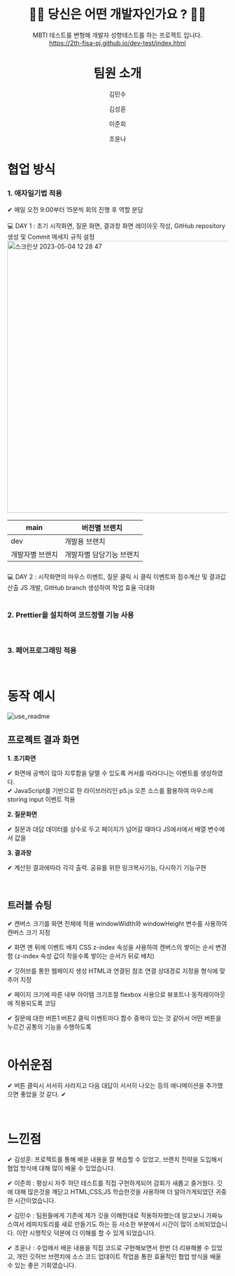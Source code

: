 <div align ="center">

# 👨‍💻 당신은 어떤 개발자인가요 ? 👩‍💻

MBTI 테스트를 변형해 개발자 성향테스트를 하는 프로젝트 입니다. </br>
https://2th-fisa-pj.github.io/dev-test/index.html </br>

# 팀원 소개

김민수

김성훈

이준희

조윤나

</div>


# 협업 방식

### 1. 애자일기법 적용 

✔ 매일 오전 9:00부터 15분씩 회의 진행 후 역할 분담
</br></br>
💻 DAY 1 : 초기 시작화면, 질문 화면, 결과창 화면 레이아웃 작성, GitHub repository 생성 및 Commit 메세지 규칙 설정
</br>
<img width="622" alt="스크린샷 2023-05-04 12 28 47" src="https://user-images.githubusercontent.com/68263815/236106558-e9952830-003a-4312-a6ec-39b977b849dc.png">



main | 버전별 브랜치
-- | --
dev | 개발용 브랜치
개발자별 브랜치 | 개발자별 담당기능 브랜치

<h3 style="box-sizing: border-box; margin-top: 24px; margin-bottom: 16px; font-size: 1.25em; font-weight: var(--base-text-weight-semibold, 600); line-height: 1.25; color: rgb(31, 35, 40); font-family: -apple-system, BlinkMacSystemFont, &quot;Segoe UI&quot;, &quot;Noto Sans&quot;, Helvetica, Arial, sans-serif, &quot;Apple Color Emoji&quot;, &quot;Segoe UI Emoji&quot;; font-style: normal; font-variant-ligatures: normal; font-variant-caps: normal; letter-spacing: normal; orphans: 2; text-align: start; text-indent: 0px; text-transform: none; white-space: normal; widows: 2; word-spacing: 0px; -webkit-text-stroke-width: 0px; background-color: rgb(255, 255, 255); text-decoration-thickness: initial; text-decoration-style: initial; text-decoration-color: initial;"></h3>

💻 DAY 2 : 시작화면의 마우스 이벤트, 질문 클릭 시 클릭 이벤트와 점수계산 및 결과값 산출 JS 개발, GitHub branch 생성하여 작업 효율 극대화
</br>
</br>
### 2. Prettier을 설치하여 코드정렬 기능 사용 
</br>

### 3. 페어프로그래밍 적용 

</br>

# 동작 예시
![use_readme](https://user-images.githubusercontent.com/61442302/236079470-fd27dbd8-ae5e-4608-ad06-2e6c380f51c0.gif)

## 프로젝트 결과 화면

**1. 초기화면**

✔ 화면에 공백이 많아 지루함을 달랠 수 있도록 커서를 따라다니는 이벤트를 생성하였다.
</br>
✔ JavaScript를 기반으로 한 라이브러리인 p5.js 오픈 소스를 활용하여 마우스에 storing input 이벤트 적용
</br>

**2. 질문화면**

✔ 질문과 대답 데이터를 상수로 두고 페이지가 넘어갈 때마다 JS에서에서 배열 변수에서 값을 
</br>

**3. 결과창**

✔ 계산된 결과에따라 각각 출력. 공유를 위한 링크복사기능, 다시하기 기능구현


</br>

## 트러블 슈팅

✔ 캔버스 크기를 화면 전체에 적용
windowWidth와 windowHeight 변수를 사용하여 캔버스 크기 지정

✔ 화면 맨 뒤에 이벤트 배치
CSS z-index 속성을 사용하여 캔버스의 쌓이는 순서 변경함 (z-index 속성 값이 작을수록 쌓이는 순서가 뒤로 배치)

✔ 깃허브를 통한 웹페이지 생성
HTML과 연결된 참조 연결 상대경로 지정을 형식에 맞추어 지정

✔ 페이지 크기에 따른 내부 아이템 크기조절
flexbox 사용으로 뷰포트나 동적레이아웃에 적용되도록 코딩

✔ 질문에 대한 버튼1 버튼2 클릭 이벤트마다 함수 중복이 있는 것 같아서 어떤 버튼을 누르건 공통의 기능을 수행하도록  
</br>
# 아쉬운점 
✔ 버튼 클릭시 서서히 사라지고 다음 대답이 서서히 나오는 등의 애니메이션을 추가했으면 좋았을 것 같다.
✔


</br>

# 느낀점 
✔ 김성훈: 프로젝트를 통해 배운 내용을 잘 복습할 수 있었고, 브랜치 전략을 도입해서 협업 방식에 대해 많이 배울 수 있었습니다. 

✔ 이준희 :  평상시 자주 하던 테스트를 직접 구현하게되어 감회가 새롭고 즐거웠다. 깃에 대해 많은것을 깨닫고 HTML,CSS,JS 학습한것을 사용하며 더 알아가게되었던 귀중한 시간이었습니다.

✔ 김민수 :   팀원들에게 기존에 제가 깃을 이해한대로 적용하자했는데 알고보니 가짜뉴스여서 레파지토리를 새로 만들기도 하는 등 사소한 부분에서 시간이 많이 소비되었습니다. 이런 시행착오 덕분에 더 이해를 할 수 있게 되었습니다.

✔ 조윤나 : 수업에서 배운 내용을 직접 코드로 구현해보면서 한번 더 리뷰해볼 수 있었고, 개인 깃허브 브랜치에 소스 코드 업데이트 작업을 통한 효율적인 협업 방식을 배울 수 있는 좋은 기회였습니다.
